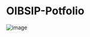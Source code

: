 # OIBSIP-Potfolio
![image](https://github.com/Sriyuktha0409/OIBSIP-Potfolio/assets/105410481/72976dfa-05f7-4c5a-97c3-5e686b86321a)
